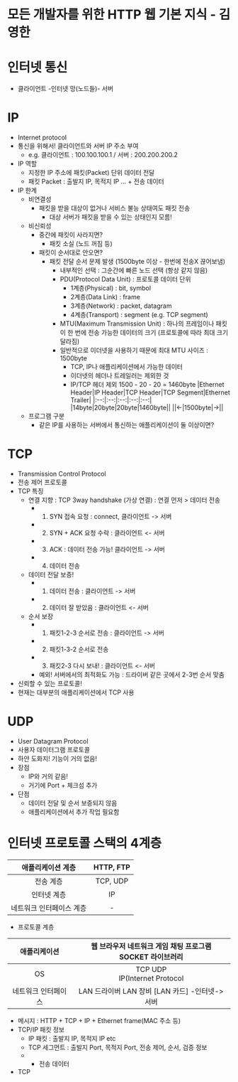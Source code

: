 # 모든 개발자를 위한 HTTP 웹 기본 지식 - 김영한

# 인터넷 통신
- 클라이언트 -인터넷 망(노드들)- 서버

# IP 
- Internet protocol
- 통신을 위해서! 클라이언트와 서버 IP 주소 부여
  - e.g. 클라이언트 : 100.100.100.1 / 서버 : 200.200.200.2
- IP 역할
  - 지정한 IP 주소에 패킷(Packet) 단위 데이터 전달
  - 패킷 Packet : 출발지 IP, 목적지 IP ... + 전송 데이터
- IP 한계
  - 비연결성
    - 패킷을 받을 대상이 없거나 서비스 불능 상태여도 패킷 전송
      - 대상 서버가 패킷을 받을 수 있는 상태인지 모름!
  - 비신뢰성
    - 중간에 패킷이 사라지면?
      - 패킷 소실 (노드 꺼짐 등) 
    - 패킷이 순서대로 안오면?
      - 패킷 전달 순서 문제 발생 (1500byte 이상 - 한번에 전송X 끊어보냄)
        - 내부적인 선택 : 그순간에 빠른 노드 선택 (항상 같지 않음)
        - PDU(Protocol Data Unit) : 프로토콜 데이터 단위
          - 1계층(Physical) : bit, symbol
          - 2계층(Data Link) : frame
          - 3계층(Network) : packet, datagram
          - 4계층(Transport) : segment (e.g. TCP segment)
        - MTU(Maximum Transmission Unit) : 하나의 프레임이나 패킷이 한 번에 전송 가능한 데이터의 크기 (프로토콜에 따라 최대 크기 달라짐)
        - 일반적으로 이더넷을 사용하기 때문에 최대 MTU 사이즈 : 1500byte
          - TCP, IP나 애플리케이션에서 가능한 데이터
          - 이더넷의 헤더나 트레일러는 제외한 것
          - IP/TCP 헤더 제외 1500 - 20 - 20 = 1460byte
            |Ethernet Header|IP Header|TCP Header|TCP Segment|Ethernet Trailer|
            |:--:|:--:|:--:|:--:|:--:|
            |14byte|20byte|20byte|1460byte||
            ||<-|1500byte|->||
  - 프로그램 구분
    - 같은 IP를 사용하는 서버에서 통신하는 애플리케이션이 둘 이상이면?

# TCP
- Transmission Control Protocol
- 전송 제어 프로토콜
- TCP 특징
  - 연결 지향 : TCP 3way handshake (가상 연결) : 연결 먼저 > 데이터 전송
    - 1. SYN 접속 요청 : connect, 클라이언트 -> 서버
    - 2. SYN + ACK 요청 수락 : 클라이언트 <- 서버
    - 3. ACK : 데이터 전송 가능! 클라이언트 -> 서버
    - 4. 데이터 전송
  - 데이터 전달 보증!
    - 1. 데이터 전송 : 클라이언트 -> 서버
    - 2. 데이터 잘 받았음 : 클라이언트 <- 서버
  - 순서 보장
    - 1. 패킷1-2-3 순서로 전송 : 클라이언트 -> 서버
    - 2. 패킷1-3-2 순서로 전송
    - 3. 패킷2-3 다시 보내! : 클라이언트 <- 서버
    - 예외! 서버에서의 최적화도 가능 : 드라이버 같은 곳에서 2-3번 순서 맞춤
- 신뢰할 수 있는 프로토콜!
- 현재는 대부분의 애플리케이션에서 TCP 사용

# UDP
- User Datagram Protocol
- 사용자 데이터그램 프로토콜
- 하얀 도화지! 기능이 거의 없음!
- 장점
  - IP와 거의 같음!
  - 거기에 Port + 체크섬 추가
- 단점
  - 데이터 전달 및 순서 보증되지 않음
  - 애플리케이션에서 추가 작업 필요함

# 인터넷 프로토콜 스택의 4계층
|애플리케이션 계층|HTTP, FTP|
|:--:|:--:|
|전송 계층|TCP, UDP|
|인터넷 계층|IP|
|네트워크 인터페이스 계층|-|

- 프로토콜 계층

|애플리케이션|웹 브라우저 네트워크 게임 채팅 프로그램 <br> SOCKET 라이브러리|
|:--:|:--:|
|OS|TCP UDP <br> IP(Internet Protocol|
|네트워크 인터페이스|LAN 드라이버 LAN 장비 [LAN 카드] -인터넷-> 서버|
  - 메시지 : HTTP + TCP + IP + Ethernet frame(MAC 주소 등)
- TCP/IP 패킷 정보
  - IP 패킷 : 출발지 IP, 목적지 IP etc
  - TCP 세그먼트 : 출발지 Port, 목적지 Port, 전송 제어, 순서, 검증 정보
  - + 전송 데이터
- TCP
